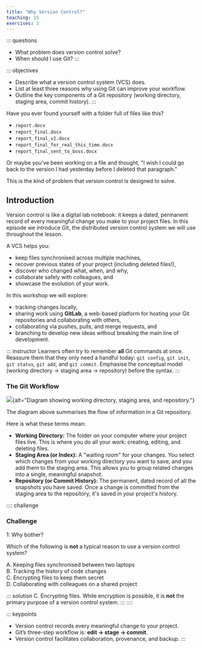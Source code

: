 ```yaml
---
title: "Why Version Control?"
teaching: 15
exercises: 3
---
```


::: questions
-   What problem does version control solve?
-   When should I use Git?
:::

::: objectives
-   Describe what a version control system (VCS) does.
-   List at least three reasons why using Git can improve your workflow.
-   Outline the key components of a Git repository (working directory, staging area, commit history).
:::

Have you ever found yourself with a folder full of files like this?

-   `report.docx`
-   `report_final.docx`
-   `report_final_v2.docx`
-   `report_final_for_real_this_time.docx`
-   `report_final_sent_to_boss.docx`

Or maybe you've been working on a file and thought, "I wish I could go back to the version I had yesterday before I deleted that paragraph."

This is the kind of problem that version control is designed to solve.

## Introduction

Version control is like a digital lab notebook: it keeps a dated, permanent record of every meaningful change you make to your project files. In this episode we introduce Git, the distributed version control system we will use throughout the lesson.

A VCS helps you:

-   keep files synchronised across multiple machines,
-   recover previous states of your project (including deleted files!),
-   discover who changed what, when, and why,
-   collaborate safely with colleagues, and
-   showcase the evolution of your work.

In this workshop we will explore:

-   tracking changes locally,
-   sharing work using **GitLab**, a web-based platform for hosting your Git repositories and collaborating with others,
-   collaborating via pushes, pulls, and merge requests, and
-   branching to develop new ideas without breaking the main line of development.

::: instructor
Learners often try to remember **all** Git commands at once. Reassure them that they only need a handful today: `git config`, `git init`, `git status`, `git add`, and `git commit`. Emphasise the conceptual model (working directory → staging area → repository) before the syntax.
:::

### The Git Workflow

![](https://swcarpentry.github.io/git-novice/fig/git-staging-area.svg){alt="Diagram showing working directory, staging area, and repository."}

The diagram above summarises the flow of information in a Git repository.

Here is what these terms mean:

-   **Working Directory:** The folder on your computer where your project files live. This is where you do all your work: creating, editing, and deleting files.
-   **Staging Area (or Index):** A "waiting room" for your changes. You select which changes from your working directory you want to save, and you add them to the staging area. This allows you to group related changes into a single, meaningful snapshot.
-   **Repository (or Commit History):** The permanent, dated record of all the snapshots you have saved. Once a change is committed from the staging area to the repository, it's saved in your project's history.

:::: challenge
### Challenge

1: Why bother?

Which of the following is **not** a typical reason to use a version control system?

A. Keeping files synchronised between two laptops\
B. Tracking the history of code changes\
C. Encrypting files to keep them secret\
D. Collaborating with colleagues on a shared project

::: solution
C. Encrypting files. While encryption is possible, it is **not** the primary purpose of a version control system.
:::
::::

::: keypoints
-   Version control records every meaningful change to your project.
-   Git’s three-step workflow is: **edit → stage → commit**.
-   Version control facilitates collaboration, provenance, and backup.
:::
